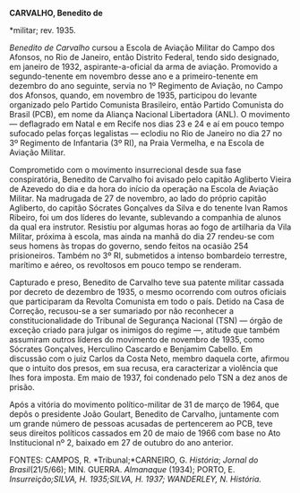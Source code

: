**CARVALHO, Benedito de**

\*militar; rev. 1935.

*Benedito de Carvalho* cursou a Escola de Aviação Militar do Campo dos
Afonsos, no Rio de Janeiro, então Distrito Federal, tendo sido
designado, em janeiro de 1932, aspirante-a-oficial da arma de aviação.
Promovido a segundo-tenente em novembro desse ano e a primeiro-tenente
em dezembro do ano seguinte, servia no 1º Regimento de Aviação, no Campo
dos Afonsos, quando, em novembro de 1935, participou do levante
organizado pelo Partido Comunista Brasileiro, então Partido Comunista do
Brasil (PCB), em nome da Aliança Nacional Libertadora (ANL). O movimento
— deflagrado em Natal e em Recife nos dias 23 e 24 e aí em pouco tempo
sufocado pelas forças legalistas — eclodiu no Rio de Janeiro no dia 27
no 3º Regimento de Infantaria (3º RI), na Praia Vermelha, e na Escola de
Aviação Militar.

Comprometido com o movimento insurrecional desde sua fase conspiratória,
Benedito de Carvalho foi avisado pelo capitão Agliberto Vieira de
Azevedo do dia e da hora do início da operação na Escola de Aviação
Militar. Na madrugada de 27 de novembro, ao lado do próprio capitão
Agliberto, do capitão Sócrates Gonçalves da Silva e do tenente Ivan
Ramos Ribeiro, foi um dos líderes do levante, sublevando a companhia de
alunos da qual era instrutor. Resistiu por algumas horas ao fogo de
artilharia da Vila Militar, próxima à escola, mas ainda na manhã do dia
27 rendeu-se com seus homens às tropas do governo, sendo feitos na
ocasião 254 prisioneiros. Também no 3º RI, submetidos a intenso
bombardeio terrestre, marítimo e aéreo, os revoltosos em pouco tempo se
renderam.

Capturado e preso, Benedito de Carvalho teve sua patente militar cassada
por decreto de dezembro de 1935, o mesmo ocorrendo com outros oficiais
que participaram da Revolta Comunista em todo o país. Detido na Casa de
Correção, recusou-se a ser sumariado por não reconhecer a
constitucionalidade do Tribunal de Segurança Nacional (TSN) — órgão de
exceção criado para julgar os inimigos do regime —, atitude que também
assumiram outros líderes do movimento de novembro de 1935, como Sócrates
Gonçalves, Herculino Cascardo e Benjamim Cabello. Em discussão com o
juiz Carlos da Costa Neto, membro daquela corte, afirmou que o intuito
dos presos, em sua recusa, era caracterizar a violência que lhes fora
imposta. Em maio de 1937, foi condenado pelo TSN a dez anos de prisão.

Após a vitória do movimento político-militar de 31 de março de 1964, que
depôs o presidente João Goulart, Benedito de Carvalho, juntamente com um
grande número de pessoas acusadas de pertencerem ao PCB, teve seus
direitos políticos cassados em 20 de maio de 1966 com base no Ato
Institucional nº 2, baixado em 27 de outubro do ano anterior.

FONTES: CAMPOS, R. *Tribunal;*CARNEIRO, G. *História*; *Jornal do
Brasil*(21/5/66); MIN. GUERRA. *Almanaque* (1934); PORTO, E.
*Insurreição;*SILVA, H. *1935;*SILVA, H. *1937*; WANDERLEY, N.
*História**.***

 
